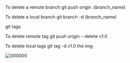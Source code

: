 To delete a remote branch
git push origin :(branch_name)

To delete a local branch
git branch -d (branch_name)

git tags

To delete remote tag
git push origin --delete v1.0

To delete local tags
git tag -d v1.0
the img 


![000000](https://user-images.githubusercontent.com/106853987/191241719-a9a98cea-031f-4213-bddc-593aa1972047.JPG)
